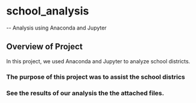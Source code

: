 # school_analysis
--
Analysis using Anaconda and Jupyter 
## Overview of Project
In this project, we used Anaconda and Jupyter to analyze school districts. 
### The purpose of this project was to assist the school districs 
### See the results of our analysis the the attached files. 
